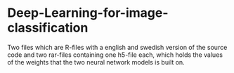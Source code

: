 # Deep-Learning-for-image-classification
Two files which are R-files with a english and swedish version of the source code and two rar-files containing one h5-file each, which holds the values of the weights that the two neural network models is built on.
